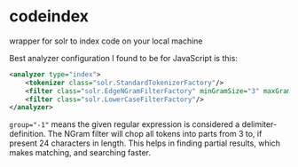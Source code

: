 codeindex
=========

wrapper for solr to index code on your local machine

Best analyzer configuration I found to be for JavaScript is this:

```xml
<analyzer type="index">
    <tokenizer class="solr.StandardTokenizerFactory"/>
    <filter class="solr.EdgeNGramFilterFactory" minGramSize="3" maxGramSize="24"/>
    <filter class="solr.LowerCaseFilterFactory"/>
</analyzer>
```

<code>group="-1"</code> means the given regular expression is considered a delimiter-definition. The NGram filter will chop all tokens into parts from 3 to, if present 24 characters in length. This helps in finding partial results, which makes matching, and searching faster.

